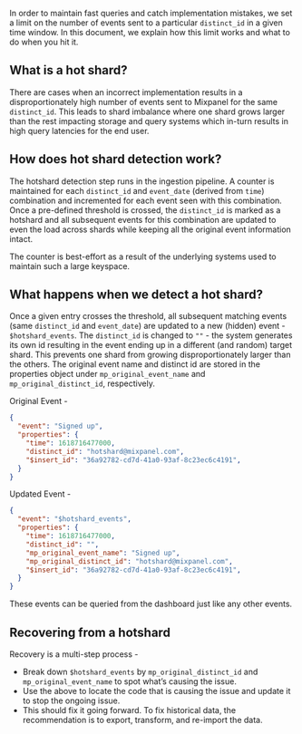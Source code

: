 In order to maintain fast queries and catch implementation mistakes, we set a limit on the number of events sent to a particular `distinct_id` in a given time window. In this document, we explain how this limit works and what to do when you hit it.

## What is a hot shard?
There are cases when an incorrect implementation results in a disproportionately high number of events sent to Mixpanel for the same `distinct_id`. This leads to shard imbalance where one shard grows larger than the rest impacting storage and query systems which in-turn results in high query latencies for the end user.

## How does hot shard detection work?
The hotshard detection step runs in the ingestion pipeline. A counter is maintained for each `distinct_id` and `event_date` (derived from `time`) combination and incremented for each event seen with this combination. Once a pre-defined threshold is crossed, the `distinct_id` is marked as a hotshard and all subsequent events for this combination are updated to even the load across shards while keeping all the original event information intact.

The counter is best-effort as a result of the underlying systems used to maintain such a large keyspace.

## What happens when we detect a hot shard?
Once a given entry crosses the threshold, all subsequent matching events (same `distinct_id` and `event_date`) are updated to a new (hidden) event - `$hotshard_events`. The `distinct_id` is changed to `""` - the system generates its own id resulting in the event ending up in a different (and random) target shard. This prevents one shard from growing disproportionately larger than the others. The original event name and distinct id are stored in the properties object under `mp_original_event_name` and `mp_original_distinct_id`, respectively.

Original Event - 
```json
{
  "event": "Signed up",
  "properties": {
    "time": 1618716477000,
    "distinct_id": "hotshard@mixpanel.com",
    "$insert_id": "36a92782-cd7d-41a0-93af-8c23ec6c4191",
  }
}
```

Updated Event - 
```json
{
  "event": "$hotshard_events",
  "properties": {
    "time": 1618716477000,
    "distinct_id": "",
    "mp_original_event_name": "Signed up",
    "mp_original_distinct_id": "hotshard@mixpanel.com",
    "$insert_id": "36a92782-cd7d-41a0-93af-8c23ec6c4191",
  }
}
```

These events can be queried from the dashboard just like any other events.

## Recovering from a hotshard
Recovery is a multi-step process -
* Break down `$hotshard_events` by `mp_original_distinct_id` and `mp_original_event_name` to spot what’s causing the issue.
* Use the above to locate the code that is causing the issue and update it to stop the ongoing issue.
* This should fix it going forward. To fix historical data, the recommendation is to export, transform, and re-import the data.

